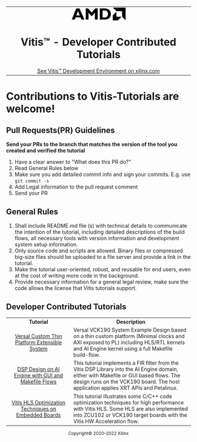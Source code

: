 <table class="sphinxhide" width="100%">
 <tr width="100%">
    <td align="center"><img src="https://raw.githubusercontent.com/Xilinx/Image-Collateral/main/xilinx-logo.png" width="30%"/><h1> Vitis™ - Developer Contributed Tutorials</h1>
    <a href="https://www.xilinx.com/products/design-tools/vitis.html">See Vitis™ Development Environment on xilinx.com</a>
    </td>
 </tr>
</table>


# Contributions to Vitis-Tutorials are welcome!

## Pull Requests(PR) Guidelines

**Send your PRs to the branch that matches the version of the tool you created and verified the tutorial**

1. Have a clear answer to "What does this PR do?"
2. Read General Rules below
3. Make sure you add detailed commit info and sign your commits. E.g. use `git commit -s`   
4. Add Legal information to the pull request comment
5. Send your PR

## General Rules

1. Shall include README.md file (s) with technical details to communicate the intention of the tutorial, including detailed descriptions of the build flows, all necessary tools with version information and development system setup information.
2. Only source code and scripts are allowed. Binary files or compressed big-size files should be uploaded to a file server and provide a link in the tutorial.
3. Make the tutorial user-oriented, robust, and reusable for end users, even at the cost of writing more code in the background.
4. Provide necessary information for a general legal review, make sure the code allows the license that Vitis tutorials support.

## Developer Contributed Tutorials

<table style="width:100%">
<tr>
<td width="35%" align="center"><b>Tutorial</b>
<td width="65%" align="center"><b>Description</b>
</tr>
<tr>
<td align="center"><a href="./01-Versal_Custom_Thin_Platform_Extensible_System/">Versal Custom Thin Platform Extensible System </a></td>
<td>Versal VCK190 System Example Design based on a thin custom platform (Minimal clocks and AXI exposed to PL) including HLS/RTL kernels and AI Engine kernel using a full Makefile build-flow.</td>
</tr>
<td align="center"><a href="./02-AIE_DSP_with_Makefile_and_GUI/">DSP Design on AI Engine with GUI and Makefile Flows </a></td>
<td>This tutorial implements a FIR filter from the Vitis DSP Library into the AI Engine domain, either with Makefile or GUI based flows. The design runs on the VCK190 board. The host application applies XRT APIs and Petalinux.</td>
</tr>
<td align="center"><a href="./03-HLS_Code_Optimization/"> Vitis HLS Optimization Techniques on Embedded Boards </a></td>
<td>This tutorial illustrates some C/C++ code optimization techniques for high performance with Vitis HLS. Some HLS are also implemented into ZCU102 or VCK190 target boards with the Vitis HW Acceleration flow. </td>
</tr>
</table>




<p align="center"><sup>Copyright&copy; 2020–2022 Xilinx</sup></p>
